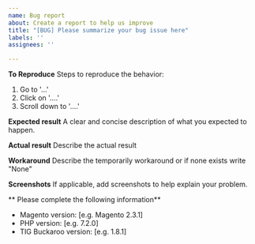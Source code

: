 ```yaml
---
name: Bug report
about: Create a report to help us improve
title: "[BUG] Please summarize your bug issue here"
labels: ''
assignees: ''

---
```


<!-- ################################################################
        IGNORING THE TEMPLATE BELOW WILL RESULT IN ISSUE CLOSURE AS INCOMPLETE
        ################################################################ 

- Please ask your question in English to ensure that your issue can help other people internationally. Nevertheless we will respond in English.

- If you want support with installing the Buckaroo extension, please contact support@buckaroo.nl for free support, or contact us directly at support@tig.nl for paid support plans.

- Please **verify** and **assure** that you are running the latest version of the Buckaroo Magento extension. See https://tig.nl/extensies/buckaroo/ for the latest version.

- If your issue may contain sensitive information, please send us an e-mail at security@tig.nl
-->

**To Reproduce**
Steps to reproduce the behavior:
1. Go to '...'
2. Click on '....'
3. Scroll down to '....'

**Expected result**
A clear and concise description of what you expected to happen.

**Actual result**
Describe the actual result

**Workaround**
Describe the temporarily workaround or if none exists write "None"

**Screenshots**
If applicable, add screenshots to help explain your problem.

** Please complete the following information**
- Magento version: [e.g. Magento 2.3.1]
- PHP version: [e.g. 7.2.0]
- TIG Buckaroo version: [e.g. 1.8.1]
